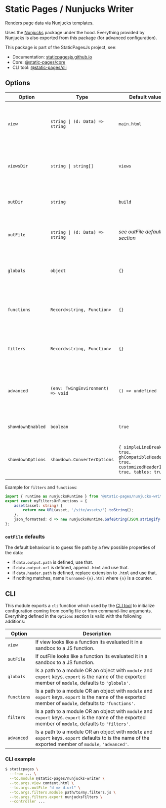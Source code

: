 # Static Pages / Nunjucks Writer

Renders page data via Nunjucks templates.

Uses the [Nunjucks](https://www.npmjs.com/package/nunjucks) package under the hood. Everything provided by Nunjucks is also exported from this package (for advanced configuration).

This package is part of the StaticPagesJs project, see:
- Documentation: [staticpagesjs.github.io](https://staticpagesjs.github.io/)
- Core: [@static-pages/core](https://www.npmjs.com/package/@static-pages/core)
- CLI tool: [@static-pages/cli](https://www.npmjs.com/package/@static-pages/cli)

## Options

| Option | Type | Default value | Description |
|--------|------|---------------|-------------|
| `view` | `string \| (d: Data) => string` | `main.html` | Template to render. If it's a function it gets evaluated on each render call. |
| `viewsDir` | `string \| string[]` | `views` | One or more directory path where the templates are found. |
| `outDir` | `string` | `build` | Directory where the rendered output is saved. |
| `outFile` | `string \| (d: Data) => string` | *see outFile defaults section* | Path of the rendered output relative to `outDir`. |
| `globals` | `object` | `{}` | Additional properties loaded to the nunjucks environment as globals. |
| `functions` | `Record<string, Function>` | `{}` | Functions in an object that gets loaded to the nunjucks environment. |
| `filters` | `Record<string, Function>` | `{}` | Filters in an object that gets loaded to the nunjucks environment. |
| `advanced` | `(env: TwingEnvironment) => void` | `() => undefined` | Allows advanced configuration via access to the `env` nunjucks environment. |
| `showdownEnabled` | `boolean` | `true` | Register a markdown filter; uses [showdown](http://showdownjs.com/). |
| `showdownOptions` | `showdown.ConverterOptions` | `{ simpleLineBreaks: true, ghCompatibleHeaderId: true, customizedHeaderId: true, tables: true }` | Custom options for the showdown markdown renderer. |

Example for `filters` and `functions`:
```ts
import { runtime as nunjucksRuntime } from '@static-pages/nunjucks-writer';
export const myFiltersOrFunctions = {
	asset(asset: string) {
		return new URL(asset, '/site/assets/').toString();
	},
	json_formatted: d => new nunjucksRuntime.SafeString(JSON.stringify(d, null, 4)),
};
```

### `outFile` defaults
The default behaviour is to guess file path by a few possible properties of the data:

- if `data.output.path` is defined, use that.
- if `data.output.url` is defined, append `.html` and use that.
- if `data.header.path` is defined, replace extension to `.html` and use that.
- if nothing matches, name it `unnamed-{n}.html` where `{n}` is a counter.

## CLI
This module exports a `cli` function which used by the [CLI tool](https://www.npmjs.com/package/@static-pages/cli) to initialize configuration coming from config file or from command-line arguments.
Everything defined in the `Options` section is valid with the following additions:

| Option | Description |
|--------|-------------|
| `view` | If view looks like a function its evaluated it in a sandbox to a JS function. |
| `outFile` | If outFile looks like a function its evaluated it in a sandbox to a JS function. |
| `globals` | Is a path to a module OR an object with `module` and `export` keys. `export` is the name of the exported member of `module`, defaults to `'globals'`. |
| `functions` | Is a path to a module OR an object with `module` and `export` keys. `export` is the name of the exported member of `module`, defaults to `'functions'`. |
| `filters` | Is a path to a module OR an object with `module` and `export` keys. `export` is the name of the exported member of `module`, defaults to `'filters'`. |
| `advanced` | Is a path to a module OR an object with `module` and `export` keys. `export` defaults to is the name of the exported member of `module`, `'advanced'`. |

### CLI example
```sh
$ staticpages \
  --from ... \
  --to.module @static-pages/nunjucks-writer \
  --to.args.view content.html \
  --to.args.outFile "d => d.url" \
  --to.args.filters.module path/to/my.filters.js \
  --to.args.filters.export nunjucksFilters \
  --controller ...
```
